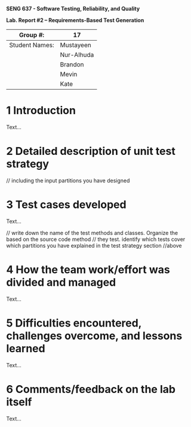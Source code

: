 **SENG 637 - Software Testing, Reliability, and Quality**

**Lab. Report \#2 – Requirements-Based Test Generation**

| Group \#:      |     17     |
| -------------- | ---------- |
| Student Names: | Mustayeen  |
|                | Nur-Alhuda |
|                | Brandon    |
|                | Mevin      |
|                | Kate       |

# 1 Introduction

Text…

# 2 Detailed description of unit test strategy

// including the input partitions you have designed

# 3 Test cases developed

Text…

// write down the name of the test methods and classes. Organize the based on
the source code method // they test. identify which tests cover which partitions
you have explained in the test strategy section //above

# 4 How the team work/effort was divided and managed

Text…

# 5 Difficulties encountered, challenges overcome, and lessons learned

Text…

# 6 Comments/feedback on the lab itself

Text…
